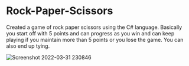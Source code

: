 # Rock-Paper-Scissors
Created a game of rock paper scissors using the C# language. Basically you start off with 5 points and can progress as you win and can keep playing if you maintain more than 5 points or you lose the game. You can also end up tying. 

![Screenshot 2022-03-31 230846](https://user-images.githubusercontent.com/50154378/161193312-c13eaf9f-cf9c-4c8c-8d3f-fed75f3c50cd.png)

